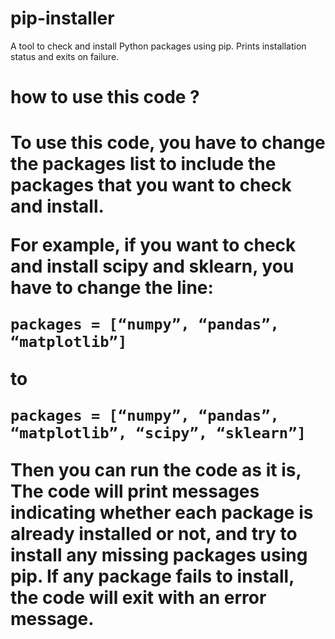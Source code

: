# pip-installer
A tool to check and install Python packages using pip. Prints installation status and exits on failure.
<h1>how to use this code ? <h1/>
<p>To use this code, you have to change the <strong>packages list</strong> to include the packages that you want to check and install.</p>
  <p>For example, if you want to check and install <strong>scipy</strong> and <strong>sklearn</strong>, you have to change the line:</p> <code>packages = [“numpy”, “pandas”, “matplotlib”]</code> 
  <p>to</p> 
  <code>packages = [“numpy”, “pandas”, “matplotlib”, “scipy”, “sklearn”]</code>
  <p>Then you can run the code as it is, The code will print messages indicating whether each package is <strong>already installed or not</strong>, and try to install any missing packages using <strong>pip</strong>. If any package fails to install, the code will exit with an error message.</p>

